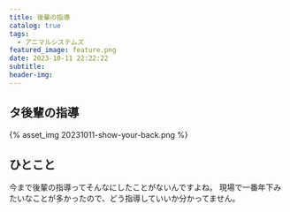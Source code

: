 ```yaml
---
title: 後輩の指導
catalog: true
tags:
  - アニマルシステムズ
featured_image: feature.png
date: 2023-10-11 22:22:22
subtitle:
header-img:
---
```



## タ後輩の指導

{% asset_img 20231011-show-your-back.png %}


## ひとこと
今まで後輩の指導ってそんなにしたことがないんですよね。
現場で一番年下みたいなことが多かったので、どう指導していいか分かってません。
